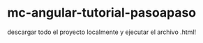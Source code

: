 # mc-angular-tutorial-pasoapaso

descargar todo el proyecto localmente y ejecutar el archivo .html! 
